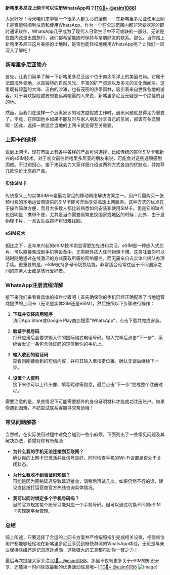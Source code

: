 **新喀里多尼亚上网卡可以注册WhatsApp吗？[[TG💪+ @esim1088](https://t.me/s/esim1088)]**

大家好呀！今天咱们来聊聊一个很多人都关心的话题——在新喀里多尼亚使用上网卡是否能够顺利注册和使用WhatsApp。作为一个在全球范围内都非常受欢迎的即时通讯软件，WhatsApp几乎成为了现代人日常生活中不可或缺的一部分。无论是在国内还是出国旅行，我们都希望能随时保持与亲朋好友的联系。那么，当你踏上新喀里多尼亚这片美丽的土地时，是否也能轻松地使用WhatsApp呢？让我们一起深入了解吧！

### 新喀里多尼亚简介

首先，让我们简单了解一下新喀里多尼亚这个位于南太平洋上的美丽岛屿。它属于法国海外领地，以其独特的自然风光、丰富的矿产资源以及多元的文化而闻名。这里既有碧蓝的大海、洁白的沙滩，也有茂密的热带雨林，吸引着来自世界各地的游客。对于喜欢探险或者想要远离喧嚣的人来说，新喀里多尼亚无疑是一个绝佳的目的地。

然而，当我们在这样一个远离家乡的地方度假或工作时，通讯问题就显得尤为重要了。毕竟，在异国他乡如果不能及时与家人朋友分享自己的见闻，那该有多遗憾啊！因此，选择一款适合当地的上网卡就变得至关重要。

### 上网卡的选择

说到上网卡，现在市面上有各种各样的产品可供选择，比如传统的实体SIM卡和新兴的eSIM技术。对于初次前往新喀里多尼亚的朋友来说，可能会对这些选项感到困惑。不过别担心，接下来我会为大家详细介绍这两种方式各自的优缺点，并推荐几款性价比高的产品。

#### 实体SIM卡

传统意义上的实体SIM卡是最为常见的移动网络解决方案之一。用户只需购买一张预付费的本地运营商提供的SIM卡即可开始享受高速上网服务。这种方式的优点在于操作简单方便，而且大多数人都比较熟悉如何安装和使用SIM卡。但是它的缺点也很明显：携带不便，尤其是当你需要频繁更换国家或地区的时候；此外，由于是物理卡片，一旦丢失或损坏将很难找回。

#### eSIM技术

相比之下，近年来兴起的eSIM技术则显得更加先进和灵活。eSIM是一种嵌入式芯片，可以直接集成到手机等设备中，无需额外插入任何物理卡槽。这意味着你可以随时随地通过在线激活的方式获取所需的网络服务，而无需亲自去实体店排队办理手续。更重要的是，eSIM支持多号码切换功能，非常适合经常往返于不同国家之间的商务人士或是旅行爱好者。

### WhatsApp注册流程详解

接下来我们来看看具体的操作步骤吧！首先确保你的手机已经正确配置了当地运营商提供的上网卡（无论是实体SIM还是eSIM）。然后按照以下步骤进行操作：

1. **下载并安装应用程序**  
   访问App Store或Google Play商店搜索“WhatsApp”，点击下载并完成安装。

2. **验证手机号码**  
   打开应用后会要求输入你的国际格式电话号码。输入完毕后点击“下一步”，系统会发送一条包含验证码的短信到你的手机上。

3. **输入收到的验证码**  
   查看刚刚接收到的短信内容，并将其输入至指定位置。确认无误后继续下一步。

4. **设置个人资料**  
   接下来你可以上传头像、填写昵称等信息，最后点击“下一步”完成整个注册过程。

需要注意的是，某些情况下可能需要额外的身份证明材料才能成功注册账户。如果你遇到困难，不妨尝试联系客服寻求帮助哦！

### 常见问题解答

当然啦，在实际使用过程中难免会碰到一些小麻烦。下面列出了一些常见问题及其解决办法，希望对你有所帮助：

- **为什么我的手机无法连接到互联网？**  
  确认你的上网卡已激活并且信号良好。同时检查手机的Wi-Fi设置是否处于关闭状态。

- **为什么我收不到验证码短信？**  
  可能是因为网络延迟导致延迟接收，请稍后再试几次。如果仍然不行的话，建议直接拨打运营商官方热线咨询具体情况。

- **我可以同时绑定多个手机号码吗？**  
  目前官方规定每个账号只能对应一个手机号码，但可以通过切换不同的eSIM卡实现跨平台管理。

### 总结

综上所述，只要选择了合适的上网卡方案并严格按照指引完成相关设置，相信每位用户都能够轻松地在新喀里多尼亚享受到畅快淋漓的WhatsApp体验。无论是与亲友保持联络还是记录旅途点滴，这款强大的工具都将助你一臂之力！

最后再次提醒大家关注[TG💪+ @esim1088](https://t.me/s/esim1088)，那里不仅有更多关于eSIM的知识分享，还能第一时间获取最新的优惠活动信息哦~ [[TG💪+ @esim1088](https://t.me/s/esim1088) ![Image](https://i.postimg.cc/4NQfJmqS/Snipaste-2025-05-13-00-14-12.png)]